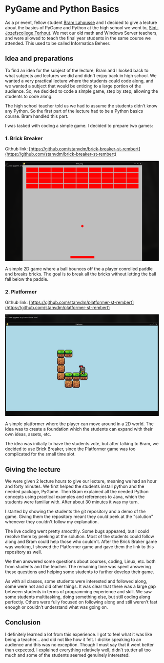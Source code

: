 # PyGame and Python Basics
As a pr event, fellow student [Bram Lahousse](https://lahoussebram.github.io/) and I decided to give a lecture about the basics of PyGame and Python at the high school we went to, [Sint-Jozefscollege Torhout](https://www.sintjozefscollegetorhout.be/). We met our old math and Windows Server teachers, and were allowed to teach the final year students in the same course we attended. This used to be called Informatica Beheer.

## Idea and preparations
To find an idea for the subject of the lecture, Bram and I looked back to what subjects and lectures we did and didn't enjoy back in high school. We wanted a very practical lecture where the students could code along, and we wanted a subject that would be enticing to a large portion of the audience. So, we decided to code a simple game, step by step, allowing the students to code along.

The high school teacher told us we had to assume the students didn't know any Python. So the first part of the lecture had to be a Python basics course. Bram handled this part.

I was tasked with coding a simple game. I decided to prepare two games:

### 1. Brick Breaker
Github link: [https://github.com/stanvdm/brick-breaker-st-rembert](https://github.com/stanvdm/brick-breaker-st-rembert)

![Brick Breaker gif](/assets/images/pygame-basics-at-high-school/pong.gif)

A simple 2D game where a ball bounces off the a player conrolled paddle and breaks bricks. The goal is to break all the bricks without letting the ball fall below the paddle.

### 2. Platformer
Github link: [https://github.com/stanvdm/platformer-st-rembert](https://github.com/stanvdm/platformer-st-rembert)

![Platformer gif](/assets/images/pygame-basics-at-high-school/platformer.gif)

A simple platformer where the player can move around in a 2D world. The idea was to create a foundation which the students can expand with their own ideas, assets, etc.

The idea was initially to have the students vote, but after talking to Bram, we decided to use Brick Breaker, since the Platformer game was too complicated for the small time slot.

## Giving the lecture
We were given 2 lecture hours to give our lecture, meaning we had an hour and forty minutes. We first helped the students install python and the needed package, PyGame. Then Bram explained all the needed Python concepts using practical examples and references to Java, which the students were familiar with. After about 30 minutes it was my turn.

I started by showing the students the git repository and a demo of the game. Giving them the repository meant they could peek at the "solution" whenever they couldn't follow my explanation.

The live coding went pretty smoothly. Some bugs appeared, but I could resolve them by peeking at the solution. Most of the students could follow along and Bram could help those who couldn't. After the Brick Braker game was working, I showed the Platformer game and gave them the link to this repository as well.

We then answered some questions about courses, coding, Linux, etc. both from students and the teacher. The remaining time was spent answering these questions and helping some students to further develop their game.

As with all classes, some students were interested and followed along, some were not and did other things. It was clear that there was a large gap between students in terms of programming experience and skill. We saw some students multitasking, doing something else, but still coding along perfectly. Others were fully focused on following along and still weren't fast enough or couldn't understand what was going on.

## Conclusion
I definitely learned a lot from this experience. I got to feel what it was like being a teacher... and did not like how it felt. I dislike speaking to an audience and this was no exception. Though I must say that it went better than expected. I explained everything relatively well, didn't stutter all too much and some of the students seemed genuinely interested.
